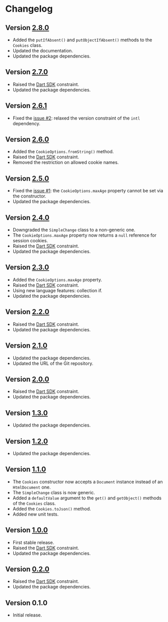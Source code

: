 # Changelog

## Version [2.8.0](https://github.com/cedx/biscuits.dart/compare/v2.7.0...v2.8.0)
- Added the `putIfAbsent()` and `putObjectIfAbsent()` methods to the `Cookies` class.
- Updated the documentation.
- Updated the package dependencies.

## Version [2.7.0](https://github.com/cedx/biscuits.dart/compare/v2.6.1...v2.7.0)
- Raised the [Dart SDK](https://dart.dev/tools/sdk) constraint.
- Updated the package dependencies.

## Version [2.6.1](https://github.com/cedx/biscuits.dart/compare/v2.6.0...v2.6.1)
- Fixed the [issue #2](https://github.com/cedx/biscuits.dart/issues/2): relaxed the version constraint of the `intl` dependency.

## Version [2.6.0](https://github.com/cedx/biscuits.dart/compare/v2.5.0...v2.6.0)
- Added the `CookieOptions.fromString()` method.
- Raised the [Dart SDK](https://dart.dev/tools/sdk) constraint.
- Removed the restriction on allowed cookie names.

## Version [2.5.0](https://github.com/cedx/biscuits.dart/compare/v2.4.0...v2.5.0)
- Fixed the [issue #1](https://github.com/cedx/biscuits.dart/issues/1): the `CookieOptions.maxAge` property cannot be set via the constructor.
- Updated the package dependencies.

## Version [2.4.0](https://github.com/cedx/biscuits.dart/compare/v2.3.0...v2.4.0)
- Downgraded the `SimpleChange` class to a non-generic one.
- The `CookieOptions.maxAge` property now returns a `null` reference for session cookies.
- Raised the [Dart SDK](https://dart.dev/tools/sdk) constraint.
- Updated the package dependencies.

## Version [2.3.0](https://github.com/cedx/biscuits.dart/compare/v2.2.0...v2.3.0)
- Added the `CookieOptions.maxAge` property.
- Raised the [Dart SDK](https://dart.dev/tools/sdk) constraint.
- Using new language features: collection if.
- Updated the package dependencies.

## Version [2.2.0](https://github.com/cedx/biscuits.dart/compare/v2.1.0...v2.2.0)
- Raised the [Dart SDK](https://dart.dev/tools/sdk) constraint.
- Updated the package dependencies.

## Version [2.1.0](https://github.com/cedx/biscuits.dart/compare/v2.0.0...v2.1.0)
- Updated the package dependencies.
- Updated the URL of the Git repository.

## Version [2.0.0](https://github.com/cedx/biscuits.dart/compare/v1.3.0...v2.0.0)
- Raised the [Dart SDK](https://dart.dev/tools/sdk) constraint.
- Updated the package dependencies.

## Version [1.3.0](https://github.com/cedx/biscuits.dart/compare/v1.2.0...v1.3.0)
- Updated the package dependencies.

## Version [1.2.0](https://github.com/cedx/biscuits.dart/compare/v1.1.0...v1.2.0)
- Updated the package dependencies.

## Version [1.1.0](https://github.com/cedx/biscuits.dart/compare/v1.0.0...v1.1.0)
- The `Cookies` constructor now accepts a `Document` instance instead of an `HtmlDocument` one.
- The `SimpleChange` class is now generic.
- Added a `defaultValue` argument to the `get()` and `getObject()` methods of the `Cookies` class.
- Added the `Cookies.toJson()` method.
- Added new unit tests.

## Version [1.0.0](https://github.com/cedx/biscuits.dart/compare/v0.2.0...v1.0.0)
- First stable release.
- Raised the [Dart SDK](https://dart.dev/tools/sdk) constraint.
- Updated the package dependencies.

## Version [0.2.0](https://github.com/cedx/biscuits.dart/compare/v0.1.0...v0.2.0)
- Raised the [Dart SDK](https://dart.dev/tools/sdk) constraint.
- Updated the package dependencies.

## Version 0.1.0
- Initial release.

